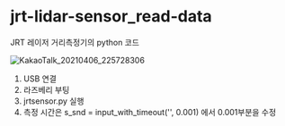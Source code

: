 # jrt-lidar-sensor_read-data
JRT 레이저 거리측정기의 python 코드 

![KakaoTalk_20210406_225728306](https://user-images.githubusercontent.com/20491139/113722580-870b8880-972b-11eb-8eb6-e10c1ad97efb.jpg)

1. USB 연결
2. 라즈베리 부팅
3. jrtsensor.py 실행
4. 측정 시간은  s_snd = input_with_timeout('', 0.001) 에서 0.001부분을 수정
